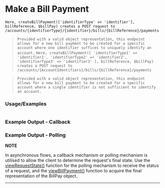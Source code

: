 # Make a Bill Payment

`Here, createBillPayment(['identifierType' => 'identifier'], billReference, $billPay) creates a POST request to /accounts/{identifierType}/{identifier}/bills/{billReference}/payments`

> `Provided with a valid object representation, this endpoint allows for a new bill payment to be created for a specific account where one identifier suffices to uniquely identify an account.`
`Here, createBillPayment([ 'identifierType1' => 'identifier1', 'identifierType2' => 'identifier2', 'identifierType3' => 'identifier3' ], billReference, $billPay) creates a POST request to /accounts/{AccountIdentifiers}/bills/{billReference}/payments`

> `Provided with a valid object representation, this endpoint allows for a new bill payment to be created for a specific account where a single identifier is not sufficient to identify an account.`
### Usage/Examples

```java

```

### Example Output - Callback


### Example Output - Polling


**NOTE**

In asynchronous flows, a callback mechanism or polling mechanism is utilised to allow the client to determine the request's final state. Use the [viewRequestState()](viewRequestState.Readme.md) function for the polling mechanism to receive the status of a request, and the [viewBillPayment()](viewBillPayment.Readme.md) function to acquire the final representation of the BillPay object.

---
